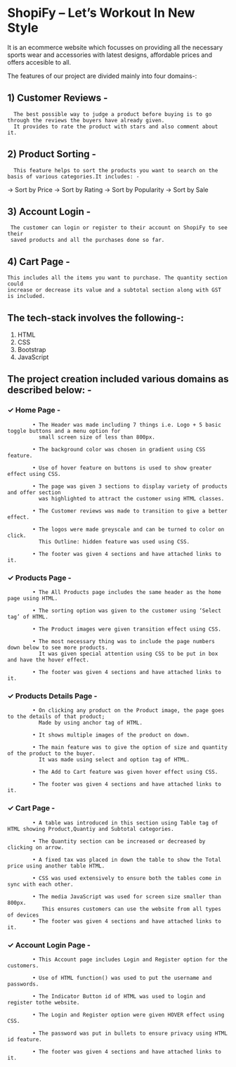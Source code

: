 # ShopiFy – Let’s Workout In New Style

It is an ecommerce website which focusses on providing all the necessary sports wear and accessories with latest designs,
affordable prices and offers accesible to all.

The features of our project are divided mainly into four domains-:

## 1) Customer Reviews - 

      The best possible way to judge a product before buying is to go through the reviews the buyers have already given. 
      It provides to rate the product with stars and also comment about it.

## 2) Product Sorting - 

      This feature helps to sort the products you want to search on the basis of various categories.It includes: -

 -> Sort by Price
 -> Sort by Rating
 -> Sort by Popularity
 -> Sort by Sale
 
## 3) Account Login - 

     The customer can login or register to their account on ShopiFy to see their 
     saved products and all the purchases done so far.

## 4) Cart Page - 
  
    This includes all the items you want to purchase. The quantity section could 
    increase or decrease its value and a subtotal section along with GST is included.

## The tech-stack involves the following-:

1. HTML
2. CSS
3. Bootstrap
4. JavaScript

## The project creation included various domains as described below: -

### ✓ Home Page -

            • The Header was made including 7 things i.e. Logo + 5 basic toggle buttons and a menu option for 
              small screen size of less than 800px.
              
            • The background color was chosen in gradient using CSS feature.
            
            • Use of hover feature on buttons is used to show greater effect using CSS.
            
            • The page was given 3 sections to display variety of products and offer section 
              was highlighted to attract the customer using HTML classes.
              
            • The Customer reviews was made to transition to give a better effect.
            
            • The logos were made greyscale and can be turned to color on click. 
              This Outline: hidden feature was used using CSS.
              
            • The footer was given 4 sections and have attached links to it.
            
### ✓ Products Page -

            • The All Products page includes the same header as the home page using HTML.
            
            • The sorting option was given to the customer using ‘Select tag’ of HTML.
            
            • The Product images were given transition effect using CSS.
            
            • The most necessary thing was to include the page numbers down below to see more products. 
              It was given special attention using CSS to be put in box and have the hover effect.
              
            • The footer was given 4 sections and have attached links to it.

### ✓ Products Details Page -

            • On clicking any product on the Product image, the page goes to the details of that product; 
              Made by using anchor tag of HTML.
            
            • It shows multiple images of the product on down.
            
            • The main feature was to give the option of size and quantity of the product to the buyer. 
              It was made using select and option tag of HTML.
            
            • The Add to Cart feature was given hover effect using CSS.
            
            • The footer was given 4 sections and have attached links to it.
            
### ✓ Cart Page -

            • A table was introduced in this section using Table tag of HTML showing Product,Quantiy and Subtotal categories.
            
            • The Quantity section can be increased or decreased by clicking on arrow. 
            
            • A fixed tax was placed in down the table to show the Total price using another table HTML.
            
            • CSS was used extensively to ensure both the tables come in sync with each other.
             
            • The media JavaScript was used for screen size smaller than 800px.
               This ensures customers can use the website from all types of devices
            • The footer was given 4 sections and have attached links to it.
             
### ✓ Account Login Page -

            • This Account page includes Login and Register option for the customers.
            
            • Use of HTML function() was used to put the username and passwords.

            • The Indicator Button id of HTML was used to login and register tothe website.
            
            • The Login and Register option were given HOVER effect using CSS.
            
            • The password was put in bullets to ensure privacy using HTML id feature.
            
            • The footer was given 4 sections and have attached links to it.
